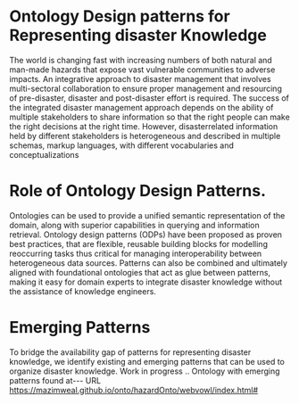 Ontology Design patterns for Representing disaster Knowledge
===================
The world is changing fast with increasing numbers of both natural and man-made hazards that expose vast vulnerable
communities to adverse impacts. An integrative approach to disaster management that involves multi-sectoral collaboration to ensure
proper management and resourcing of pre-disaster, disaster and post-disaster effort is required. The success of the integrated disaster
management approach depends on the ability of multiple stakeholders to share information so that the right people can  make the right decisions at the right time. However, disasterrelated information held by different stakeholders is heterogeneous and described in multiple schemas, markup languages, with different vocabularies and conceptualizations


Role of Ontology Design Patterns.
===================
Ontologies can be used to provide a unified semantic representation of the domain, along with superior capabilities in querying and information retrieval. Ontology design patterns (ODPs) have been proposed as proven best practices, that are flexible, reusable building blocks for modelling reoccurring tasks thus critical for managing interoperability between heterogeneous data sources. Patterns can also be combined and ultimately aligned with foundational ontologies that act as glue between patterns, making it easy for domain experts to integrate disaster knowledge without the assistance of knowledge engineers. 

Emerging Patterns
==========
To bridge the availability gap of patterns for representing disaster knowledge, we identify existing and emerging patterns that can be used to organize disaster knowledge. Work in progress .. Ontology  with emerging patterns found at--- URL   https://mazimweal.github.io/onto/hazardOnto/webvowl/index.html# 

